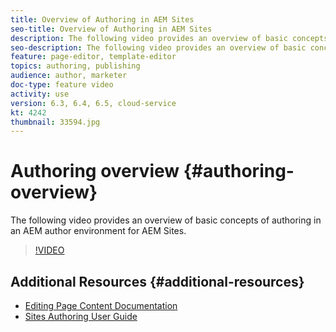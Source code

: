 ```yaml
---
title: Overview of Authoring in AEM Sites
seo-title: Overview of Authoring in AEM Sites
description: The following video provides an overview of basic concepts of authoring in an AEM author environment. It uses the Sites console as a basis.
seo-description: The following video provides an overview of basic concepts of authoring in an AEM author environment. It uses the Sites console as a basis.
feature: page-editor, template-editor
topics: authoring, publishing
audience: author, marketer
doc-type: feature video
activity: use
version: 6.3, 6.4, 6.5, cloud-service
kt: 4242
thumbnail: 33594.jpg
---
```


# Authoring overview {#authoring-overview}

The following video provides an overview of basic concepts of authoring in an AEM author environment for AEM Sites.

>[!VIDEO](https://video.tv.adobe.com/v/33594?quality=12&learn=on)

## Additional Resources {#additional-resources}

* [Editing Page Content Documentation](https://docs.adobe.com/content/help/en/experience-manager-cloud-service/sites/authoring/fundamentals/editing-content.html)
* [Sites Authoring User Guide](https://docs.adobe.com/content/help/en/experience-manager-65/authoring/home.html?topic=/experience-manager/6-5/sites/authoring/morehelp/page-authoring.ug.js)
